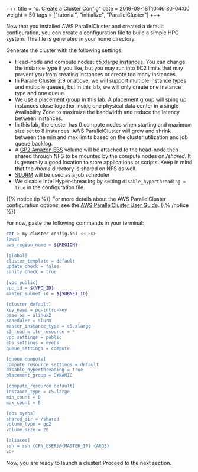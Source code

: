 +++
title = "c. Create a Cluster Config"
date = 2019-09-18T10:46:30-04:00
weight = 50
tags = ["tutorial", "initialize", "ParallelCluster"]
+++

Now that you installed AWS ParallelCluster and created a default configuration, you can create a configuration file to build a simple HPC system. This file is generated in your home directory.

Generate the cluster with the following settings:

- Head-node and compute nodes: [c5.xlarge instances](https://aws.amazon.com/ec2/instance-types/). You can change the instance type if you like, but you may run into EC2 limits that may prevent you from creating instances or create too many instances.
- In ParallelCluster 2.9 or above, we will support multiple instance types and multiple queues, but in this lab, we will only create one instance type and one queue.
- We use a [placement group](https://docs.aws.amazon.com/AWSEC2/latest/UserGuide/placement-groups.html#placement-groups-cluster) in this lab. A placement group will sping up instances close together inside one physical data center in a single Availability Zone to maximize the bandwidth and reduce the latency between instances.
- In this lab, the cluster has 0 compute nodes when starting and maximum size set to 8 instances.  AWS ParallelCluster will grow and shrink between the min and max limits based on the cluster utilization and job queue backlog.
- A [GP2 Amazon EBS](https://docs.aws.amazon.com/AWSEC2/latest/UserGuide/AmazonEBS.html) volume will be attached to the head-node then shared through NFS to be mounted by the compute nodes on */shared*. It is generally a good location to store applications or scripts. Keep in mind that the */home* directory is shared on NFS as well.
- [SLURM](https://slurm.schedmd.com/overview.html) will be used as a job scheduler
- We disable Intel Hyper-threading by setting `disable_hyperthreading = true` in the configuration file.

{{% notice tip %}}
For more details about the AWS ParallelCluster configuration options, see the [AWS ParallelCluster User Guide](https://docs.aws.amazon.com/parallelcluster/latest/ug/configuration.html).
{{% /notice %}}


For now, paste the following commands in your terminal:

```bash
cat > my-cluster-config.ini << EOF
[aws]
aws_region_name = ${REGION}

[global]
cluster_template = default
update_check = false
sanity_check = true

[vpc public]
vpc_id = ${VPC_ID}
master_subnet_id = ${SUBNET_ID}

[cluster default]
key_name = pc-intro-key
base_os = alinux2
scheduler = slurm
master_instance_type = c5.xlarge
s3_read_write_resource = *
vpc_settings = public
ebs_settings = myebs
queue_settings = compute

[queue compute]
compute_resource_settings = default
disable_hyperthreading = true
placement_group = DYNAMIC

[compute_resource default]
instance_type = c5.large
min_count = 0
max_count = 8

[ebs myebs]
shared_dir = /shared
volume_type = gp2
volume_size = 20

[aliases]
ssh = ssh {CFN_USER}@{MASTER_IP} {ARGS}
EOF
```

Now, you are ready to launch a cluster! Proceed to the next section.
